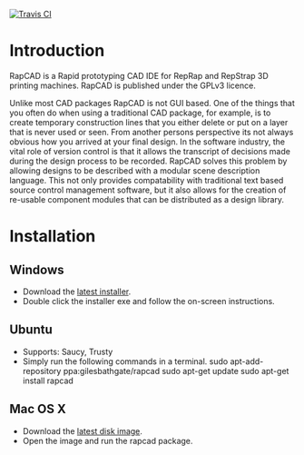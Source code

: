 [![Travis CI](https://api.travis-ci.org/GilesBathgate/RapCAD.png)](https://travis-ci.org/GilesBathgate/RapCAD)

# Introduction

RapCAD is a Rapid prototyping CAD IDE for RepRap and RepStrap 3D printing
machines. RapCAD is published under the GPLv3 licence.

Unlike most CAD packages RapCAD is not GUI based. One of the things that you
often do when using a traditional CAD package, for example, is to create
temporary construction lines that you either delete or put on a layer that is
never used or seen. From another persons perspective its not always obvious how
you arrived at your final design. In the software industry, the vital role of
version control is that it allows the transcript of decisions made during the
design process to be recorded. RapCAD solves this problem by allowing designs
to be described with a modular scene description language. This not only
provides compatability with traditional text based source control management
software, but it also allows for the creation of re-usable component modules
that can be distributed as a design library.

# Installation

## Windows

+ Download the [latest installer](https://github.com/GilesBathgate/RapCAD/releases/download/v0.9.4/rapcad_0.9.4_setup.exe).
+ Double click the installer exe and follow the on-screen instructions.

## Ubuntu

+ Supports: Saucy, Trusty
+ Simply run the following commands in a terminal.
	sudo apt-add-repository ppa:gilesbathgate/rapcad
	sudo apt-get update
	sudo apt-get install rapcad

## Mac OS X

+ Download the [latest disk image](https://github.com/GilesBathgate/RapCAD/releases/download/v0.9.0/rapcad_0.9.0.dmg).
+ Open the image and run the rapcad package.
